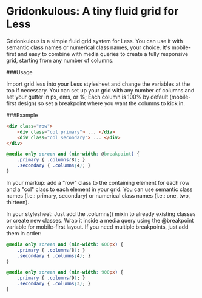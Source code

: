 Gridonkulous: A tiny fluid grid for Less
========================================

Gridonkulous is a simple fluid grid system for Less. You can use it with semantic class names or numerical class names, your choice. It's mobile-first and easy to combine with media queries to create a fully responsive grid, starting from any number of columns.

###Usage

Import grid.less into your Less stylesheet and change the variables at the top if necessary. You can set up your grid with any number of columns and set your gutter in px, ems, or %; Each column is 100% by default (mobile-first design) so set a breakpoint where you want the columns to kick in.

###Example

```html
<div class="row">
	<div class="col primary"> ... </div>
	<div class="col secondary"> ... </div>
</div>
```

```css
@media only screen and (min-width: @breakpoint) {
	.primary { .columns(8); }
	.secondary { .columns(4); }
}
```

In your markup: add a "row" class to the containing element for each row and a "col" class to each element in your grid. You can use semantic class names (i.e.: primary, secondary) or numerical class names (i.e.: one, two, thirteen).

In your stylesheet:  Just add the .columns() mixin to already existing classes or create new classes. Wrap it inside a media query using the @breakpoint variable for mobile-first layout. If you need multiple breakpoints, just add them in order: 

```css
@media only screen and (min-width: 600px) {
	.primary { .columns(8); }
	.secondary { .columns(4); }
}

@media only screen and (min-width: 900px) {
	.primary { .columns(9); }
	.secondary { .columns(3); }
}
```

